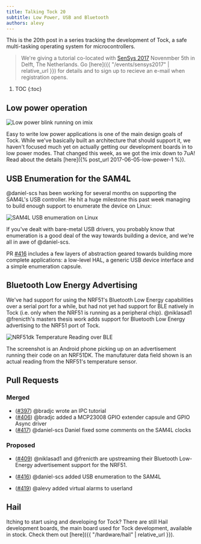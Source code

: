 ```yaml
---
title: Talking Tock 20
subtitle: Low Power, USB and Bluetooth
authors: alevy
---
```


This is the 20th post in a series tracking the development of Tock, a
safe multi-tasking operating system for microcontrollers.

> We're giving a tutorial co-located with [SenSys
> 2017](http://sensys.acm.org/2017) Novenmber 5th in Delft, The Netherlands.
> Go [here]({{ "/events/sensys2017" | relative_url }}) for details and to sign
> up to recieve an e-mail when registration opens.

1. TOC
{:toc}

## Low power operation

![Low power blink running on imix](/assets/2017/06/imix-lowpower.png "Low power blink running on imix")

Easy to write low power applications is one of the main design goals of Tock.
While we've basically built an architecture that should support it, we haven't
focused much yet on actually getting our development boards in to low power
modes. That changed this week, as we got the imix down to 7uA! Read about the
details [here]({% post_url 2017-06-05-low-power-1 %}).

## USB Enumeration for the SAM4L

@daniel-scs has been working for several months on supporting the SAM4L's USB
controller. He hit a huge milestone this past week managing to build enough
support to enumerate the device on Linux:

![SAM4L USB enumeration on Linux](/assets/2017/06/usb-enum-basic.png "SAM4L USB enumeration on Linux")

If you've dealt with bare-metal USB drivers, you probably know that enumeration
is a good deal of the way towards building a device, and we're all in awe of
@daniel-scs.

PR [#416] includes a few layers of abstraction geared towards building
more complete applications: a low-level HAL, a generic USB device interface and
a simple enumeration capsule.

## Bluetooth Low Energy Advertising

We've had support for using the NRF51's Bluetooth Low Energy capabilities over
a serial port for a while, but had not yet had support for BLE natively in Tock
(i.e. only when the NRF51 is running as a peripheral chip). @niklasad1
@frenicth's masters thesis work adds support for Bluetooth Low Energy
advertising to the NRF51 port of Tock.

![NRF51dk Temperature Reading over BLE](/assets/2017/06/ble-adv-temp.jpg "NRF51dk Temperature Reading over BLE")

The screenshot is an Android phone picking up on an advertisement running their
code on an NRF51DK. The manufaturer data field shown is an actual reading from
the NRF51's temperature sensor.

## Pull Requests

### Merged

  * ([#397]) @bradjc wrote an IPC tutorial
  * ([#406]) @bradjc added a MCP23008 GPIO extender capsule and GPIO Async driver
  * ([#417]) @daniel-scs Daniel fixed some comments on the SAM4L clocks


### Proposed
  * ([#409]) @niklasad1 and @frenicth are upstreaming their Bluetooth Low-Energy
    advertisement support for the NRF51.

  * ([#416]) @daniel-scs added USB enumeration to the SAM4L

  * ([#419]) @alevy added virtual alarms to userland

## Hail

Itching to start using and developing for Tock? There are still Hail
development boards, the main board used for Tock development, available in
stock. Check them out [here]({{ "/hardware/hail" | relative_url }}).

[#397]: https://github.com/helena-project/tock/pull/397
[#406]: https://github.com/helena-project/tock/pull/406
[#409]: https://github.com/helena-project/tock/pull/409
[#416]: https://github.com/helena-project/tock/pull/416
[#417]: https://github.com/helena-project/tock/pull/417
[#419]: https://github.com/helena-project/tock/pull/419

